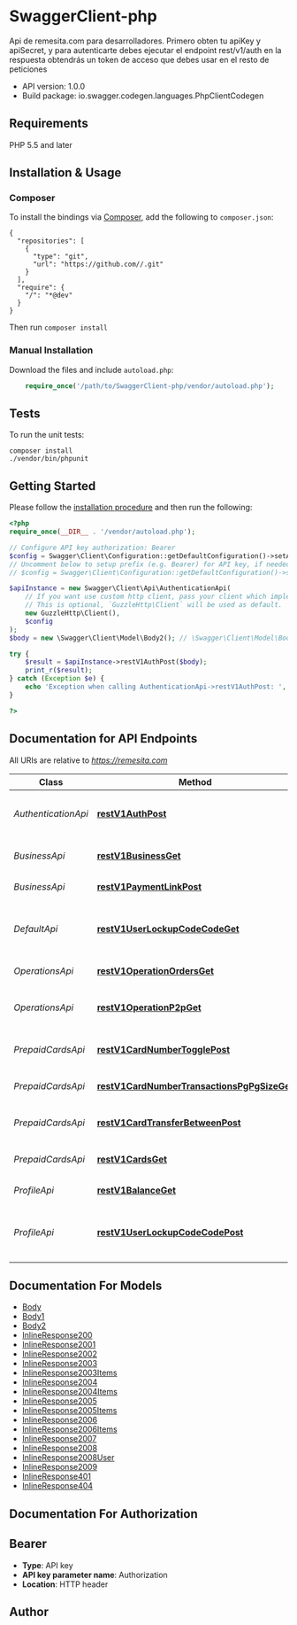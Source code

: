 # SwaggerClient-php
Api de remesita.com para desarrolladores. Primero obten tu apiKey y apiSecret, y para autenticarte debes ejecutar el endpoint rest/v1/auth en la respuesta obtendrás un token de acceso que debes usar en el resto de peticiones

- API version: 1.0.0
- Build package: io.swagger.codegen.languages.PhpClientCodegen

## Requirements

PHP 5.5 and later

## Installation & Usage
### Composer

To install the bindings via [Composer](http://getcomposer.org/), add the following to `composer.json`:

```
{
  "repositories": [
    {
      "type": "git",
      "url": "https://github.com//.git"
    }
  ],
  "require": {
    "/": "*@dev"
  }
}
```

Then run `composer install`

### Manual Installation

Download the files and include `autoload.php`:

```php
    require_once('/path/to/SwaggerClient-php/vendor/autoload.php');
```

## Tests

To run the unit tests:

```
composer install
./vendor/bin/phpunit
```

## Getting Started

Please follow the [installation procedure](#installation--usage) and then run the following:

```php
<?php
require_once(__DIR__ . '/vendor/autoload.php');

// Configure API key authorization: Bearer
$config = Swagger\Client\Configuration::getDefaultConfiguration()->setApiKey('Authorization', 'YOUR_API_KEY');
// Uncomment below to setup prefix (e.g. Bearer) for API key, if needed
// $config = Swagger\Client\Configuration::getDefaultConfiguration()->setApiKeyPrefix('Authorization', 'Bearer');

$apiInstance = new Swagger\Client\Api\AuthenticationApi(
    // If you want use custom http client, pass your client which implements `GuzzleHttp\ClientInterface`.
    // This is optional, `GuzzleHttp\Client` will be used as default.
    new GuzzleHttp\Client(),
    $config
);
$body = new \Swagger\Client\Model\Body2(); // \Swagger\Client\Model\Body2 | JSON con api_key y api_secret

try {
    $result = $apiInstance->restV1AuthPost($body);
    print_r($result);
} catch (Exception $e) {
    echo 'Exception when calling AuthenticationApi->restV1AuthPost: ', $e->getMessage(), PHP_EOL;
}

?>
```

## Documentation for API Endpoints

All URIs are relative to *https://remesita.com*

Class | Method | HTTP request | Description
------------ | ------------- | ------------- | -------------
*AuthenticationApi* | [**restV1AuthPost**](docs/Api/AuthenticationApi.md#restv1authpost) | **POST** /rest/v1/auth | Autentica al usuario con api_key y api_secret
*BusinessApi* | [**restV1BusinessGet**](docs/Api/BusinessApi.md#restv1businessget) | **GET** /rest/v1/business | Obtiene la lista de negocios registrados
*BusinessApi* | [**restV1PaymentLinkPost**](docs/Api/BusinessApi.md#restv1paymentlinkpost) | **POST** /rest/v1/payment-link | Genera un link de pago
*DefaultApi* | [**restV1UserLockupCodeCodeGet**](docs/Api/DefaultApi.md#restv1userlockupcodecodeget) | **GET** /rest/v1/user/lockup-code/{code} | Obtener datos de un cliente a partir de su codigo de cliente/referidos
*OperationsApi* | [**restV1OperationOrdersGet**](docs/Api/OperationsApi.md#restv1operationordersget) | **GET** /rest/v1/operation/orders | Obtiene una lista de órdenes
*OperationsApi* | [**restV1OperationP2pGet**](docs/Api/OperationsApi.md#restv1operationp2pget) | **GET** /rest/v1/operation/p2p | Obtiene una lista de operaciones P2P
*PrepaidCardsApi* | [**restV1CardNumberTogglePost**](docs/Api/PrepaidCardsApi.md#restv1cardnumbertogglepost) | **POST** /rest/v1/card/{number}/toggle | Bloquea o desbloquea una tarjeta
*PrepaidCardsApi* | [**restV1CardNumberTransactionsPgPgSizeGet**](docs/Api/PrepaidCardsApi.md#restv1cardnumbertransactionspgpgsizeget) | **GET** /rest/v1/card/{number}/transactions/{pg}/{pgSize} | Obtiene las transacciones de una tarjeta
*PrepaidCardsApi* | [**restV1CardTransferBetweenPost**](docs/Api/PrepaidCardsApi.md#restv1cardtransferbetweenpost) | **POST** /rest/v1/card/transfer-between | Transfiere saldo entre cuentas Remesita
*PrepaidCardsApi* | [**restV1CardsGet**](docs/Api/PrepaidCardsApi.md#restv1cardsget) | **GET** /rest/v1/cards | Obtiene la lista de tarjetas prepagadas
*ProfileApi* | [**restV1BalanceGet**](docs/Api/ProfileApi.md#restv1balanceget) | **GET** /rest/v1/balance | Obtiene datos de balance
*ProfileApi* | [**restV1UserLockupCodeCodePost**](docs/Api/ProfileApi.md#restv1userlockupcodecodepost) | **POST** /rest/v1/user/lockup-code/{code} | Obtener datos de un cliente a partir de su codigo de cliente/referidos


## Documentation For Models

 - [Body](docs/Model/Body.md)
 - [Body1](docs/Model/Body1.md)
 - [Body2](docs/Model/Body2.md)
 - [InlineResponse200](docs/Model/InlineResponse200.md)
 - [InlineResponse2001](docs/Model/InlineResponse2001.md)
 - [InlineResponse2002](docs/Model/InlineResponse2002.md)
 - [InlineResponse2003](docs/Model/InlineResponse2003.md)
 - [InlineResponse2003Items](docs/Model/InlineResponse2003Items.md)
 - [InlineResponse2004](docs/Model/InlineResponse2004.md)
 - [InlineResponse2004Items](docs/Model/InlineResponse2004Items.md)
 - [InlineResponse2005](docs/Model/InlineResponse2005.md)
 - [InlineResponse2005Items](docs/Model/InlineResponse2005Items.md)
 - [InlineResponse2006](docs/Model/InlineResponse2006.md)
 - [InlineResponse2006Items](docs/Model/InlineResponse2006Items.md)
 - [InlineResponse2007](docs/Model/InlineResponse2007.md)
 - [InlineResponse2008](docs/Model/InlineResponse2008.md)
 - [InlineResponse2008User](docs/Model/InlineResponse2008User.md)
 - [InlineResponse2009](docs/Model/InlineResponse2009.md)
 - [InlineResponse401](docs/Model/InlineResponse401.md)
 - [InlineResponse404](docs/Model/InlineResponse404.md)


## Documentation For Authorization


## Bearer

- **Type**: API key
- **API key parameter name**: Authorization
- **Location**: HTTP header


## Author




